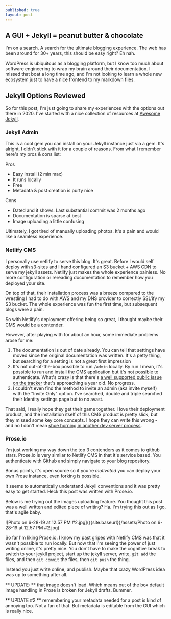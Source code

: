 ```yaml
---
published: true
layout: post
---
```

## A GUI + Jekyll = peanut butter & chocolate

I'm on a search. A search for the ultimate blogging experience. The web has been around for 30+ years, this should be easy right? Eh nah.

WordPress is ubiquitous as a blogging platform, but I know too much about software engineering to wrap my brain around their documentation. I missed that boat a long time ago, and I'm not looking to learn a whole new ecosystem just to have a nice frontend to my markdown files.

## Jekyll Options Reviewed

So for this post, I'm just going to share my experiences with the options out there in 2020. I've started with a nice collection of resources at [Awesome Jekyll](https://github.com/planetjekyll/awesome-jekyll-editors).

### Jekyll Admin

This is a cool gem you can install on your Jekyll instance just via a gem. It's alright, I didn't stick with it for a couple of reasons. From what I remember here's my pros & cons list:

Pros
* Easy install (2 min max)
* It runs locally
* Free
* Metadata & post creation is purty nice

Cons
* Dated and it shows. Last substantial commit was 2 months ago
* Documentation is sparse at best
* Image uploading a little confusing

Ultimately, I got tired of manually uploading photos. It's a pain and would like a seamless experience.

### Netlify CMS

I personally use netlify to serve this blog. It's great. Before I would self deploy with s3-sites and I hand configured an S3 bucket + AWS CDN to serve my jekyll assets. Netlify just makes the whole experience painless. No more configuration or rereading documentation to remember how you deployed your site.

On top of that, their installation process was a breeze compared to the wrestling I had to do with AWS and my DNS provider to correctly SSL'ify my S3 bucket. The whole experience was fun the first time, but subsequent blogs were a pain.

So with Netlify's deployment offering being so great, I thought maybe their CMS would be a contender.

However, after playing with for about an hour, some immediate problems arose for me:

1. The documentation is out of date already. You can tell that settings have moved since the original documentation was written. It's a petty thing, but searching for a setting is not a great first impression
2. It's not out-of-the-box possible to run `/admin` locally. By run I mean, it's possible to run and install the CMS application but it's not possible to authenticate. What's crazy is that there's [a well supported public issue on the tracker](https://github.com/netlify/netlify-cms/issues/2335) that's approaching a year old. No progress.
3. I couldn't even find the method to invite an admin (aka invite myself) with the "Invite Only" option. I've searched, double and triple searched their Identity settings page but to no avast.

That said, I really hope they get their game together. I love their deployment product, and the installation itself of this CMS product is pretty slick, but they missed some key core concepts. I hope they can write this wrong - and no I don't mean [shoe horning in another dev server process](https://www.netlifycms.org/docs/beta-features/#working-with-a-local-git-repository).

### Prose.io

I'm just working my way down the top 3 contenders as it comes to github stars. Prose.io is very similar to Netlify CMS in that it's service based. You authenticate with Github and simply navigate to your blog repository.

Bonus points, it's open source so if you're _motivated_ you can deploy your own Prose instance, even forking is possible.

It seems to automatically understand Jekyll conventions and it was pretty easy to get started. Heck this post was written with Prose.io.

Below is me trying out the images uploading feature. You thought this post was a well written and edited piece of writing? Ha. I'm trying this out as I go, that's agile baby.

![Photo on 6-28-19 at 12.57 PM #2.jpg]({{site.baseurl}}/assets/Photo on 6-28-19 at 12.57 PM #2.jpg)

So far I'm liking Prose.io. I know my past gripes with Netlify CMS was that it wasn't possible to run locally. But now that I'm seeing the power of just writing online, it's pretty nice. You don't have to make the cognitive break to switch to your jeykll project, start up the jekyll server, write, `git add` the files, and then `git commit` the files, then `git push` the thing.

Instead you just write online, and publish. Maybe that crazy WordPress idea was up to something after all.

** UPDATE: ** that image doesn't load. Which means out of the box default image handling in Prose is broken for Jekyll drafts. Bummer.

** UPDATE #2 ** remembering your metadata needed for a post is kind of annoying too. Not a fan of that. But metadata is editable from the GUI which is really nice.
